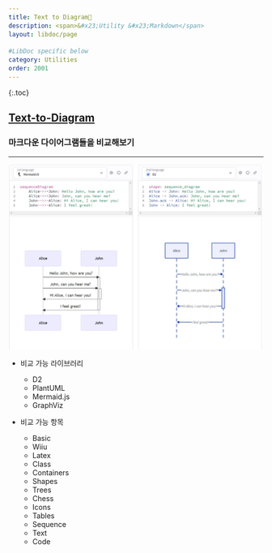 ```yaml
---
title: Text to Diagram🔗
description: <span>&#x23;Utility &#x23;Markdown</span>
layout: libdoc/page

#LibDoc specific below
category: Utilities
order: 2001
---
```

{:.toc}

## [Text-to-Diagram](https://text-to-diagram.com/)
### 마크다운 다이어그램들을 비교해보기
---
![](/assets/docs/2000_Utilities/2001/1.webp)

* 비교 가능 라이브러리
  * D2
  * PlantUML
  * Mermaid.js
  * GraphViz

* 비교 가능 항목
  * Basic
  * Wiiu
  * Latex
  * Class
  * Containers
  * Shapes
  * Trees
  * Chess
  * Icons
  * Tables
  * Sequence
  * Text
  * Code